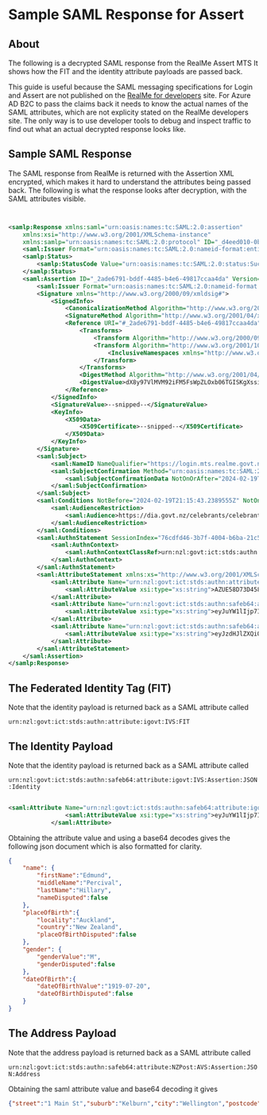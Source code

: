 # Sample SAML Response for Assert

## About
The following is a decrypted SAML response from the RealMe Assert MTS
It shows how the FIT and the identity attribute payloads are passed back.

This guide is useful because the SAML messaging specifications for Login and Assert are not published on the [RealMe for developers](https://developers.realme.govt.nz/) site. For Azure AD B2C to pass the claims back it needs to know the actual names of the SAML attributes, which are not explicity stated on the RealMe developers site. The only way is to use developer tools to debug and inspect traffic to find out what an actual decrypted response looks like.

## Sample SAML Response
The SAML response from RealMe is returned with the Assertion XML encrypted, which makes it hard to understand the attributes being passed back. The following is what the response looks after decryption, with the SAML attributes visible.

```xml


<samlp:Response xmlns:saml="urn:oasis:names:tc:SAML:2.0:assertion"
    xmlns:xsi="http://www.w3.org/2001/XMLSchema-instance"
    xmlns:samlp="urn:oasis:names:tc:SAML:2.0:protocol" ID="_d4eed010-0ba0-4185-bac3-45840e78c346" InResponseTo="_baee5579-0b33-46db-812d-eae91a7debb3" Version="2.0" IssueInstant="2024-02-19T21:25:43.5109598Z" Destination="https://b2cdirnprdcoldir.b2clogin.com/b2cdirnprdcoldir.onmicrosoft.com/B2C_1A_TrustFrameworkBase/samlp/sso/assertionconsumer">
    <saml:Issuer Format="urn:oasis:names:tc:SAML:2.0:nameid-format:entity">https://login.mts.realme.govt.nz/4af8e0e0-497b-4f52-805c-00fa09b50c16/B2C_1A_DIA_RealMe_MTSAssertionService</saml:Issuer>
    <samlp:Status>
        <samlp:StatusCode Value="urn:oasis:names:tc:SAML:2.0:status:Success"/>
    </samlp:Status>
    <saml:Assertion ID="_2ade6791-bddf-4485-b4e6-49817ccaa4da" Version="2.0" IssueInstant="2024-02-19T21:25:43.2389555Z">
        <saml:Issuer Format="urn:oasis:names:tc:SAML:2.0:nameid-format:entity">https://login.mts.realme.govt.nz/4af8e0e0-497b-4f52-805c-00fa09b50c16/B2C_1A_DIA_RealMe_MTSAssertionService</saml:Issuer>
        <Signature xmlns="http://www.w3.org/2000/09/xmldsig#">
            <SignedInfo>
                <CanonicalizationMethod Algorithm="http://www.w3.org/2001/10/xml-exc-c14n#"/>
                <SignatureMethod Algorithm="http://www.w3.org/2001/04/xmldsig-more#rsa-sha256"/>
                <Reference URI="#_2ade6791-bddf-4485-b4e6-49817ccaa4da">
                    <Transforms>
                        <Transform Algorithm="http://www.w3.org/2000/09/xmldsig#enveloped-signature"/>
                        <Transform Algorithm="http://www.w3.org/2001/10/xml-exc-c14n#">
                            <InclusiveNamespaces xmlns="http://www.w3.org/2001/10/xml-exc-c14n#" PrefixList="saml samlp xenc xs"/>
                        </Transform>
                    </Transforms>
                    <DigestMethod Algorithm="http://www.w3.org/2001/04/xmlenc#sha256"/>
                    <DigestValue>dX8y97VlMVM92iFM5FsWpZLOxb06TGISKgXssiAEAuI=</DigestValue>
                </Reference>
            </SignedInfo>
            <SignatureValue>--snipped--</SignatureValue>
            <KeyInfo>
                <X509Data>
                    <X509Certificate>--snipped--</X509Certificate>
                </X509Data>
            </KeyInfo>
        </Signature>
        <saml:Subject>
            <saml:NameID NameQualifier="https://login.mts.realme.govt.nz/4af8e0e0-497b-4f52-805c-00fa09b50c16/B2C_1A_DIA_RealMe_MTSAssertionService" SPNameQualifier="https://dia.govt.nz/celebrants/celebrantsonline" Format="urn:oasis:names:tc:SAML:2.0:nameid-format:transient">7f969200-8ed5-4ebe-bdfb-017fd4a7dd0b</saml:NameID>
            <saml:SubjectConfirmation Method="urn:oasis:names:tc:SAML:2.0:cm:bearer">
                <saml:SubjectConfirmationData NotOnOrAfter="2024-02-19T21:30:43.2389555Z" Recipient="https://b2cdirnprdcoldir.b2clogin.com/b2cdirnprdcoldir.onmicrosoft.com/B2C_1A_TrustFrameworkBase/samlp/sso/assertionconsumer" InResponseTo="_baee5579-0b33-46db-812d-eae91a7debb3"/>
            </saml:SubjectConfirmation>
        </saml:Subject>
        <saml:Conditions NotBefore="2024-02-19T21:15:43.2389555Z" NotOnOrAfter="2024-02-19T21:30:43.2389555Z">
            <saml:AudienceRestriction>
                <saml:Audience>https://dia.govt.nz/celebrants/celebrantsonline</saml:Audience>
            </saml:AudienceRestriction>
        </saml:Conditions>
        <saml:AuthnStatement SessionIndex="76cdfd46-3b7f-4004-b6ba-21c561e306b7" AuthnInstant="2024-02-19T21:25:43.2389555Z">
            <saml:AuthnContext>
                <saml:AuthnContextClassRef>urn:nzl:govt:ict:stds:authn:deployment:GLS:SAML:2.0:ac:classes:ModStrength</saml:AuthnContextClassRef>
            </saml:AuthnContext>
        </saml:AuthnStatement>
        <saml:AttributeStatement xmlns:xs="http://www.w3.org/2001/XMLSchema">
            <saml:Attribute Name="urn:nzl:govt:ict:stds:authn:attribute:igovt:IVS:FIT" NameFormat="urn:oasis:names:tc:SAML:2.0:attrname-format:uri" FriendlyName="FIT">
                <saml:AttributeValue xsi:type="xs:string">AZUE58D73D4582C49DD9D653F468BEC78DE</saml:AttributeValue>
            </saml:Attribute>
            <saml:Attribute Name="urn:nzl:govt:ict:stds:authn:safeb64:attribute:igovt:IVS:Assertion:JSON:Identity" NameFormat="urn:oasis:names:tc:SAML:2.0:attrname-format:uri">
                <saml:AttributeValue xsi:type="xs:string">eyJuYW1lIjp7ImZpcnN0TmFtZSI6IkVkbXVuZCIsIm1pZGRsZU5hbWUiOiJQZXJjaXZhbCIsImxhc3ROYW1lIjoiSGlsbGFyeSIsIm5hbWVEaXNwdXRlZCI6ZmFsc2V9LCJwbGFjZU9mQmlydGgiOnsibG9jYWxpdHkiOiJBdWNrbGFuZCIsImNvdW50cnkiOiJOZXcgWmVhbGFuZCIsInBsYWNlT2ZCaXJ0aERpc3B1dGVkIjpmYWxzZX0sImdlbmRlciI6eyJnZW5kZXJWYWx1ZSI6Ik0iLCJnZW5kZXJEaXNwdXRlZCI6ZmFsc2V9LCJkYXRlT2ZCaXJ0aCI6eyJkYXRlT2ZCaXJ0aFZhbHVlIjoiMTkxOS0wNy0yMCIsImRhdGVPZkJpcnRoRGlzcHV0ZWQiOmZhbHNlfX0=</saml:AttributeValue>
            </saml:Attribute>
            <saml:Attribute Name="urn:nzl:govt:ict:stds:authn:safeb64:attribute:NZPost:AVS:Assertion:JSON:Address" NameFormat="urn:oasis:names:tc:SAML:2.0:attrname-format:uri">
                <saml:AttributeValue xsi:type="xs:string">eyJzdHJlZXQiOiIxIE1haW4gU3QiLCJzdWJ1cmIiOiJLZWxidXJuIiwiY2l0eSI6IldlbGxpbmd0b24iLCJwb3N0Y29kZSI6IjExMTEiLCJjb3VudHJ5IjoiTlpMIn0=</saml:AttributeValue>
            </saml:Attribute>
        </saml:AttributeStatement>
    </saml:Assertion>
</samlp:Response>

```

## The Federated Identity Tag (FIT)

Note that the identity payload is returned back as a SAML attribute called 

`urn:nzl:govt:ict:stds:authn:attribute:igovt:IVS:FIT`


## The Identity Payload

Note that the identity payload is returned back as a SAML attribute called 

`urn:nzl:govt:ict:stds:authn:safeb64:attribute:igovt:IVS:Assertion:JSON:Identity`

```xml

<saml:Attribute Name="urn:nzl:govt:ict:stds:authn:safeb64:attribute:igovt:IVS:Assertion:JSON:Identity" NameFormat="urn:oasis:names:tc:SAML:2.0:attrname-format:uri">
                <saml:AttributeValue xsi:type="xs:string">eyJuYW1lIjp7ImZpcnN0TmFtZSI6IkVkbXVuZCIsIm1pZGRsZU5hbWUiOiJQZXJjaXZhbCIsImxhc3ROYW1lIjoiSGlsbGFyeSIsIm5hbWVEaXNwdXRlZCI6ZmFsc2V9LCJwbGFjZU9mQmlydGgiOnsibG9jYWxpdHkiOiJBdWNrbGFuZCIsImNvdW50cnkiOiJOZXcgWmVhbGFuZCIsInBsYWNlT2ZCaXJ0aERpc3B1dGVkIjpmYWxzZX0sImdlbmRlciI6eyJnZW5kZXJWYWx1ZSI6Ik0iLCJnZW5kZXJEaXNwdXRlZCI6ZmFsc2V9LCJkYXRlT2ZCaXJ0aCI6eyJkYXRlT2ZCaXJ0aFZhbHVlIjoiMTkxOS0wNy0yMCIsImRhdGVPZkJpcnRoRGlzcHV0ZWQiOmZhbHNlfX0=</saml:AttributeValue>
            </saml:Attribute>
```

Obtaining the attribute value and using a base64 decodes gives the following json document which is also formatted for clarity.


```json
{
    "name": {
        "firstName":"Edmund",
        "middleName":"Percival",
        "lastName":"Hillary",
        "nameDisputed":false
    },
    "placeOfBirth":{ 
        "locality":"Auckland",
        "country":"New Zealand",
        "placeOfBirthDisputed":false
    },
    "gender": {
        "genderValue":"M",
        "genderDisputed":false
    },
    "dateOfBirth":{ 
        "dateOfBirthValue":"1919-07-20",
        "dateOfBirthDisputed":false
    }
}
```


## The Address Payload

Note that the address payload is returned back as a SAML attribute called 

`urn:nzl:govt:ict:stds:authn:safeb64:attribute:NZPost:AVS:Assertion:JSON:Address`

Obtaining the saml attribute value and base64 decoding it gives

```json
{"street":"1 Main St","suburb":"Kelburn","city":"Wellington","postcode":"1111","country":"NZL"}
```